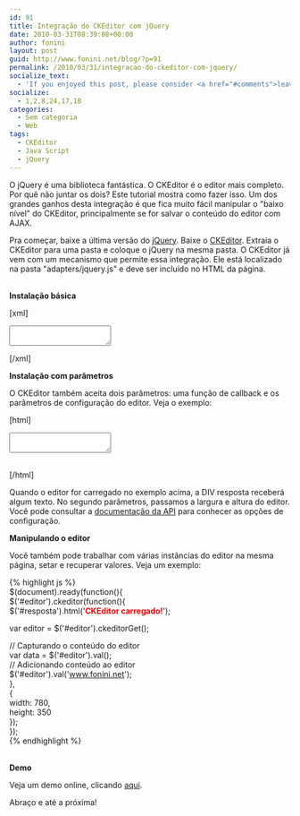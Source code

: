 ```yaml
---
id: 91
title: Integração do CKEditor com jQuery
date: 2010-03-31T08:39:08+00:00
author: fonini
layout: post
guid: http://www.fonini.net/blog/?p=91
permalink: /2010/03/31/integracao-do-ckeditor-com-jquery/
socialize_text:
  - 'If you enjoyed this post, please consider <a href="#comments">leaving a comment</a> or <a href="http://www.fonini.net/blog/feed" title="Syndicate this site using RSS">subscribing to the <abbr title="Really Simple Syndication">RSS</abbr> feed</a> to have future articles delivered to your feed reader.'
socialize:
  - 1,2,8,24,17,18
categories:
  - Sem categoria
  - Web
tags:
  - CKEditor
  - Java Script
  - jQuery
---
```

O jQuery é uma biblioteca fantástica. O CKEditor é o editor mais completo. Por quê não juntar os dois? Este tutorial mostra como fazer isso. Um dos grandes ganhos desta integração é que fica muito fácil manipular o "baixo nível" do CKEditor, principalmente se for salvar o conteúdo do editor com AJAX.

Pra começar, baixe a última versão do <a href="http://www.jquery.com" rel="externo nofollow">jQuery</a>. Baixe o <a href="http://www.ckeditor.com" rel="externo nofollow">CKEditor</a>. Extraia o CKEditor para uma pasta e coloque o jQuery na mesma pasta. O CKEditor já vem com um mecanismo que permite essa integração. Ele está localizado na pasta "adapters/jquery.js" e deve ser incluído no HTML da página.

<span style="font-size: 14px;"><strong><br />Instalação básica<br /></strong></span></p> 

[xml]
	  
<script type="text/javascript" src="jquery-1.4.2.min.js"></script>
	  
<script type="text/javascript" src="ckeditor/ckeditor.js"></script>
	  
<script type="text/javascript" src="ckeditor/adapters/jquery.js"></script>

<script type="text/javascript">
	  
$(document).ready(function(){
		  
$('#editor').ckeditor();
	  
});
	  
</script>

<form method="post">
		  
<textarea name="editor" id="editor"></textarea>
	  
</form>
  
[/xml]

<span style="font-size: 14px;"><strong></p> 

<p>
  Instalação com parâmetros<br /></strong></span>
</p>

<p>
  O CKEditor também aceita dois parâmetros: uma função de callback e os parâmetros de configuração do editor. Veja o exemplo:
</p></p> 

<p>
  [html]<br /> <script type="text/javascript"><br /> $(document).ready(function(){<br /> $('#editor').ckeditor(function(){<br /> $('#resposta').html('<span style="color:red; font-weight: bold">CKEditor carregado!</span>');<br /> },<br /> {<br /> width: 780,<br /> height: 350<br /> });<br /> });<br /> </script>
</p>

<p>
  <textarea name="editor" id="editor"></textarea>
</p>

<p>
  <div id="resposta"></div><br /> [/html]
</p>

<p>
  Quando o editor for carregado no exemplo acima, a DIV resposta receberá algum texto. No segundo parâmetros, passamos a largura e altura do editor. Você pode consultar a <a href="http://docs.cksource.com/ckeditor_api/symbols/CKEDITOR.config.html" rel="externo nofollow">documentação da API</a> para conhecer as opções de configuração.
</p></p> 

<p>
  <span style="font-size: 14px;"><strong>Manipulando o editor<br /></strong></span>
</p>

<p>
  Você também pode trabalhar com várias instâncias do editor na mesma página, setar e recuperar valores. Veja um exemplo:
</p></p> 

<p>
  {% highlight js %}<br /> $(document).ready(function(){<br /> $('#editor').ckeditor(function(){<br /> $('#resposta').html('<span style="color:red; font-weight: bold">CKEditor carregado!</span>');
</p>

<p>
  var editor = $('#editor').ckeditorGet();
</p>

<p>
  // Capturando o conteúdo do editor<br /> var data = $('#editor').val();<br /> // Adicionando conteúdo ao editor<br /> $('#editor').val('<a href="http://www.fonini.net">www.fonini.net</a>');<br /> },<br /> {<br /> width: 780,<br /> height: 350<br /> });<br /> });<br /> {% endhighlight %}
</p>

<p>
  <span style="font-size: 14px;"><strong><br />Demo<br /></strong></span>
</p>

<p>
  Veja um demo online, clicando <a href="http://www.fonini.net/labs/ckeditor/jquery" rel="externo nofollow">aqui</a>.
</p>

<p>
  Abraço e até a próxima!
</p>